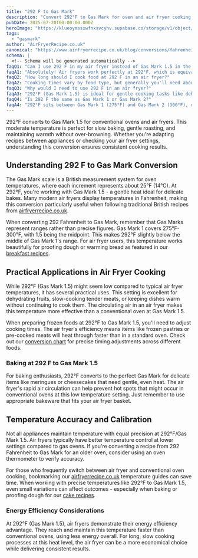 ```yaml
---
title: "292 F to Gas Mark"
description: "Convert 292°F to Gas Mark for oven and air fryer cooking. Includes conversion charts, baking tips, and temperature guides for perfect results every time."
pubDate: 2025-07-20T00:00:00.000Z
heroImage: "https://klueoymssxwfnxsvcyhv.supabase.co/storage/v1/object/public/Shmucket/292-f-to-gas-mark.png"
tags:
  - "gasmark"
author: "AirFryerRecipe.co.uk"
canonical: "https://www.airfryerrecipe.co.uk/blog/conversions/fahrenheit-to-gas-mark/292-f-to-gas-mark"
schema: |
  <!-- Schema will be generated automatically -->
faqQ1: "Can I use 292 F in my air fryer instead of Gas Mark 1.5 in the oven?"
faqA1: "Absolutely! Air fryers work perfectly at 292°F, which is equivalent to Gas Mark 1.5. The circulating hot air actually makes low-temperature cooking more efficient in an air fryer compared to a conventional oven."
faqQ2: "How long should I cook food at 292 F in an air fryer?"
faqA2: "Cooking times vary by food type, but generally you'll need about 20-30% less time than oven recipes suggest for 292°F/Gas Mark 1.5. Always check food halfway through and adjust as needed."
faqQ3: "Why would I need to use 292 F in an air fryer?"
faqA3: "292°F (Gas Mark 1.5) is ideal for gentle cooking tasks like dehydrating herbs, proofing dough, keeping food warm, or slow-cooking delicate items that might dry out at higher temperatures."
faqQ4: "Is 292 F the same as Gas Mark 1 or Gas Mark 2?"
faqA4: "292°F sits between Gas Mark 1 (275°F) and Gas Mark 2 (300°F), making it Gas Mark 1.5. This halfway point gives you more precise temperature control for recipes requiring gentle heat."
---
```

<p>292°F converts to Gas Mark 1.5 for conventional ovens and air fryers. This moderate temperature is perfect for slow baking, gentle roasting, and maintaining warmth without over-browning. Whether you're adapting recipes between appliances or checking your air fryer settings, understanding this conversion ensures consistent cooking results.</p>

<h2>Understanding 292 F to Gas Mark Conversion</h2>
<p>The Gas Mark scale is a British measurement system for oven temperatures, where each increment represents about 25°F (14°C). At 292°F, you're working with Gas Mark 1.5 - a gentle heat ideal for delicate bakes. Many modern air fryers display temperatures in Fahrenheit, making this conversion particularly useful when following traditional British recipes from <a href=https://www.airfryerrecipe.co.uk/recipes>airfryerrecipe.co.uk</a>.</p>
<p>When converting 292 Fahrenheit to Gas Mark, remember that Gas Marks represent ranges rather than precise figures. Gas Mark 1 covers 275°F-300°F, with 1.5 being the midpoint. This makes 292°F slightly below the middle of Gas Mark 1's range. For air fryer users, this temperature works beautifully for proofing dough or warming bread as featured in our <a href=https://www.airfryerrecipe.co.uk/recipe-category/Breakfast>breakfast recipes</a>.</p>

<h2>Practical Applications in Air Fryer Cooking</h2>
<p>While 292°F (Gas Mark 1.5) might seem low compared to typical air fryer temperatures, it has several practical uses. This setting is excellent for dehydrating fruits, slow-cooking tender meats, or keeping dishes warm without continuing to cook them. The circulating air in an air fryer makes this temperature more effective than a conventional oven at Gas Mark 1.5.</p>
<p>When preparing frozen foods at 292°F to Gas Mark 1.5, you'll need to adjust cooking times. The air fryer's efficiency means items like frozen pastries or pre-cooked meats will heat through faster than in a standard oven. Check out our <a href=https://www.airfryerrecipe.co.uk/air-fryer-conversion-chart>conversion chart</a> for precise timing adjustments across different foods.</p>

<h3>Baking at 292 F to Gas Mark 1.5</h3>
<p>For baking enthusiasts, 292°F converts to the perfect Gas Mark for delicate items like meringues or cheesecakes that need gentle, even heat. The air fryer's rapid air circulation can help prevent hot spots that might occur in conventional ovens at this low temperature setting. Just remember to use appropriate bakeware that fits your air fryer basket.</p>

<h2>Temperature Accuracy and Calibration</h2>
<p>Not all appliances maintain temperature with equal precision at 292°F/Gas Mark 1.5. Air fryers typically have better temperature control at lower settings compared to gas ovens. If you're converting a recipe from 292 Fahrenheit to Gas Mark for an older oven, consider using an oven thermometer to verify accuracy.</p>
<p>For those who frequently switch between air fryer and conventional oven cooking, bookmarking our <a href=https://www.airfryerrecipe.co.uk>airfryerrecipe.co.uk</a> temperature guides can save time. When working with precise temperatures like 292°F to Gas Mark 1.5, even small variations can affect outcomes - especially when baking or proofing dough for our <a href=https://www.airfryerrecipe.co.uk/recipe-category/Cakes>cake recipes</a>.</p>

<h3>Energy Efficiency Considerations</h3>
<p>At 292°F (Gas Mark 1.5), air fryers demonstrate their energy efficiency advantage. They reach and maintain this temperature faster than conventional ovens, using less energy overall. For long, slow cooking processes at this heat level, the air fryer can be a more economical choice while delivering consistent results.</p>
